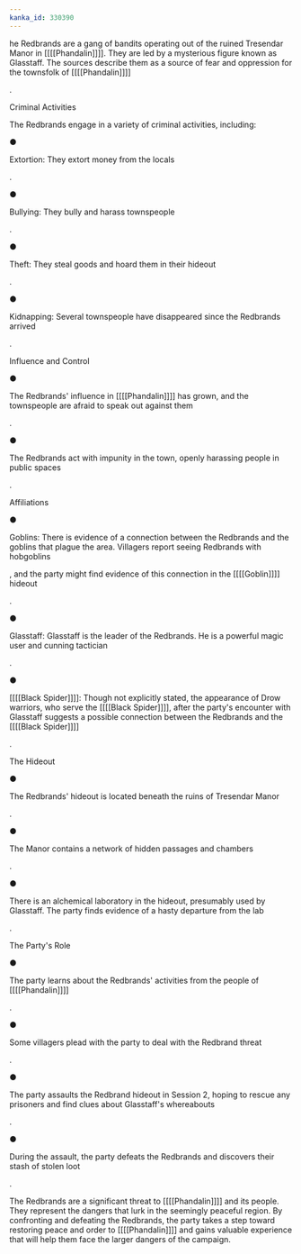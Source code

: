 ```yaml
---
kanka_id: 330390
---
```


he Redbrands are a gang of bandits operating out of the ruined Tresendar Manor in [[[[Phandalin]]]]. They are led by a mysterious figure known as Glasstaff. The sources describe them as a source of fear and oppression for the townsfolk of [[[[Phandalin]]]]

.

Criminal Activities

The Redbrands engage in a variety of criminal activities, including:

●

Extortion: They extort money from the locals

.

●

Bullying: They bully and harass townspeople

.

●

Theft: They steal goods and hoard them in their hideout

.

●

Kidnapping: Several townspeople have disappeared since the Redbrands arrived

.

Influence and Control

●

The Redbrands' influence in [[[[Phandalin]]]] has grown, and the townspeople are afraid to speak out against them

.

●

The Redbrands act with impunity in the town, openly harassing people in public spaces

.

Affiliations

●

Goblins: There is evidence of a connection between the Redbrands and the goblins that plague the area. Villagers report seeing Redbrands with hobgoblins

, and the party might find evidence of this connection in the [[[[Goblin]]]] hideout

.

●

Glasstaff: Glasstaff is the leader of the Redbrands. He is a powerful magic user and cunning tactician

.

●

[[[[Black Spider]]]]: Though not explicitly stated, the appearance of Drow warriors, who serve the [[[[Black Spider]]]], after the party's encounter with Glasstaff suggests a possible connection between the Redbrands and the [[[[Black Spider]]]]

.

The Hideout

●

The Redbrands' hideout is located beneath the ruins of Tresendar Manor

.

●

The Manor contains a network of hidden passages and chambers

.

●

There is an alchemical laboratory in the hideout, presumably used by Glasstaff. The party finds evidence of a hasty departure from the lab

.

The Party's Role

●

The party learns about the Redbrands' activities from the people of [[[[Phandalin]]]]

.

●

Some villagers plead with the party to deal with the Redbrand threat

.

●

The party assaults the Redbrand hideout in Session 2, hoping to rescue any prisoners and find clues about Glasstaff's whereabouts

.

●

During the assault, the party defeats the Redbrands and discovers their stash of stolen loot

.

The Redbrands are a significant threat to [[[[Phandalin]]]] and its people. They represent the dangers that lurk in the seemingly peaceful region. By confronting and defeating the Redbrands, the party takes a step toward restoring peace and order to [[[[Phandalin]]]] and gains valuable experience that will help them face the larger dangers of the campaign.